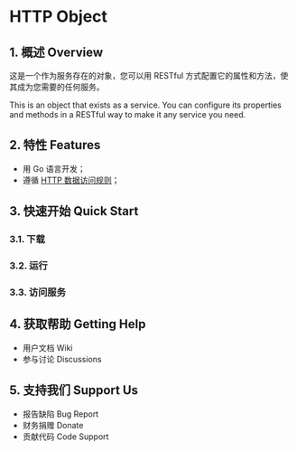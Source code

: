 # HTTP Object

## 1. 概述 Overview

这是一个作为服务存在的对象，您可以用 RESTful 方式配置它的属性和方法，使其成为您需要的任何服务。 

This is an object that exists as a service. You can configure its properties and methods in a RESTful way to make it any service you need.

## 2. 特性 Features

- 用 Go 语言开发；
- 遵循 [HTTP 数据访问规则](https://github.com/jialo-dev/http-data-access-rule)；

## 3. 快速开始 Quick Start

### 3.1. 下载

### 3.2. 运行

### 3.3. 访问服务

## 4. 获取帮助 Getting Help

- 用户文档 Wiki
- 参与讨论 Discussions 

## 5. 支持我们 Support Us

- 报告缺陷 Bug Report
- 财务捐赠 Donate 
- 贡献代码 Code Support